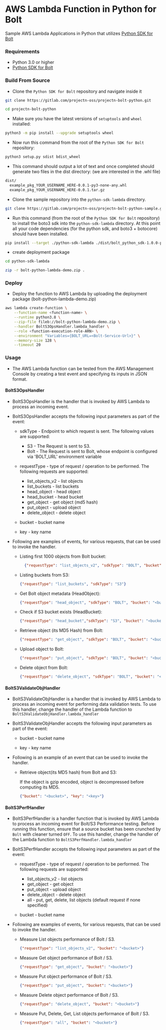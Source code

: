 # AWS Lambda Function in Python for Bolt

Sample AWS Lambda Applications in Python that utilizes [Python SDK for Bolt](https://gitlab.com/projectn-oss/projectn-bolt-python)

### Requirements

- Python 3.0 or higher
- [Python SDK for Bolt](https://gitlab.com/projectn-oss/projectn-bolt-python)

### Build From Source

* Clone the `Python SDK for Bolt` repository and navigate inside it

```bash
git clone https://gitlab.com/projectn-oss/projectn-bolt-python.git

cd projectn-bolt-python
```

* Make sure you have the latest versions of `setuptools` and `wheel` installed:

```bash
python3 -m pip install --upgrade setuptools wheel
```

* Now run this command from the root of the `Python SDK for Bolt` repository:

```bash
python3 setup.py sdist bdist_wheel
```

* This command should output a lot of text and once completed should generate two files in the dist directory:
 (we are interested in the .whl file)

```bash
dist/
  example_pkg_YOUR_USERNAME_HERE-0.0.1-py3-none-any.whl
  example_pkg_YOUR_USERNAME_HERE-0.0.1.tar.gz
```

* Clone the sample repository into the `python-sdk-lambda` directory.

```bash
git clone https://gitlab.com/projectn-oss/projectn-bolt-python-sample.git python-sdk-lambda
```

* Run this command (from the root of the `Python SDK for Bolt` repository) to install the boto3 sdk into the
  `python-sdk-lambda` directory. At this point all your code dependencies (for the python sdk, and boto3 + botocore)
  should have been installed.

```bash
pip install --target ./python-sdk-lambda ./dist/bolt_python_sdk-1.0.0-py3-none-any.whl
```

* create deployment package

```bash
cd python-sdk-lambda

zip -r bolt-python-lambda-demo.zip .
```

### Deploy

* Deploy the function to AWS Lambda by uploading the deployment package (bolt-python-lambda-demo.zip)

```bash
aws lambda create-function \
    --function-name <function-name> \
    --runtime python3.8 \
    --zip-file fileb://bolt-python-lambda-demo.zip \
    --handler BoltS3OpsHandler.lambda_handler \
    --role <function-execution-role-ARN> \
    --environment "Variables={BOLT_URL=<Bolt-Service-Url>}" \
    --memory-size 128 \
    --timeout 20
```

### Usage

* The AWS Lambda function can be tested from the AWS Management Console by creating a test event and specifying its
  inputs in JSON format.
  
#### BoltS3OpsHandler

* BoltS3OpsHandler is the handler that is invoked by AWS Lambda to process an incoming event.


* BoltS3OpsHandler accepts the following input parameters as part of the event:
  * sdkType - Endpoint to which request is sent. The following values are supported:
    * S3 - The Request is sent to S3.
    * Bolt - The Request is sent to Bolt, whose endpoint is configured via 'BOLT_URL' environment variable
      
  * requestType - type of request / operation to be performed. The following requests are supported:
    * list_objects_v2 - list objects
    * list_buckets - list buckets
    * head_object - head object
    * head_bucket - head bucket
    * get_object - get object (md5 hash)
    * put_object - upload object
    * delete_object - delete object
      
  * bucket - bucket name
    
  * key - key name


* Following are examples of events, for various requests, that can be used to invoke the handler.
    * Listing first 1000 objects from Bolt bucket:
      ```json
        {"requestType": "list_objects_v2", "sdkType": "BOLT", "bucket": "<bucket>"}
      ```
    * Listing buckets from S3:
      ```json
      {"requestType": "list_buckets", "sdkType": "S3"}
      ```
    * Get Bolt object metadata (HeadObject):
      ```json
      {"requestType": "head_object", "sdkType": "BOLT", "bucket": "<bucket>", "key": "<key>"}
      ```
    * Check if S3 bucket exists (HeadBucket):
      ```json
      {"requestType": "head_bucket","sdkType": "S3", "bucket": "<bucket>"}
      ```  
    * Retrieve object (its MD5 Hash) from Bolt:
      ```json
      {"requestType": "get_object", "sdkType": "BOLT", "bucket": "<bucket>", "key": "<key>"}
      ```  
    * Upload object to Bolt:
      ```json
      {"requestType": "put_object", "sdkType": "BOLT", "bucket": "<bucket>", "key": "<key>", "value": "<value>"}
      ```  
    * Delete object from Bolt:
      ```json
      {"requestType": "delete_object", "sdkType": "BOLT", "bucket": "<bucket>", "key": "<key>"}
      ```
      

#### BoltS3ValidateObjHandler

* BoltS3ValidateObjHandler is a handler that is invoked by AWS Lambda to process an incoming event for performing 
  data validation tests. To use this handler, change the handler of the Lambda function to 
  `BoltS3ValidateObjHandler.lambda_handler`


* BoltS3ValidateObjHandler accepts the following input parameters as part of the event:
  * bucket - bucket name
  
  * key - key name

* Following is an example of an event that can be used to invoke the handler.
  * Retrieve object(its MD5 hash) from Bolt and S3:
    
    If the object is gzip encoded, object is decompressed before computing its MD5.
    ```json
    {"bucket": "<bucket>", "key": "<key>"}
    ```
    
#### BoltS3PerfHandler

* BoltS3PerfHandler is a handler function that is invoked by AWS Lambda to process an incoming event
  for Bolt/S3 Performance testing. Before running this function, ensure that a source bucket has been crunched by
  `Bolt` with cleaner turned `OFF`. To use this handler, change the handler of the Lambda function to 
  `BoltS3PerfHandler.lambda_handler`
  

* BoltS3PerfHandler accepts the following input parameters as part of the event:
  * requestType - type of request / operation to be performed. The following requests are supported:
    * list_objects_v2 - list objects
    * get_object - get object
    * put_object - upload object
    * delete_object - delete object
    * all - put, get, delete, list objects (default request if none specified)
      
  * bucket - bucket name
    
* Following are examples of events, for various requests, that can be used to invoke the handler.
    * Measure List objects performance of Bolt / S3.
      ```json
      {"requestType": "list_objects_v2", "bucket": "<bucket>"}
      ```
    * Measure Get object performance of Bolt / S3.
      ```json
      {"requestType": "get_object", "bucket": "<bucket>"}
      ```
    * Measure Put object performance of Bolt / S3.
      ```json
      {"requestType": "put_object", "bucket": "<bucket>"}
      ```
    * Measure Delete object performance of Bolt / S3.
      ```json
      {"requestType": "delete_object", "bucket": "<bucket>"}
      ```
    * Measure Put, Delete, Get, List objects performance of Bolt / S3.
      ```json
      {"requestType": "all", "bucket": "<bucket>"}
      ```
      